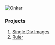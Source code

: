 ![Onkar](https://www.google.com/images/branding/googlelogo/1x/googlelogo_color_272x92dp.png)
### Projects

1. [Single Div Images](https://sidonkar.github.io/Single-Div-Images)
1. [Ruler](https://sidonkar.github.io/ruler)

